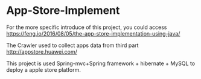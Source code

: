 # App-Store-Implement
For the more specific introduce of this project, you could access 
https://feng.io/2016/08/05/the-app-store-implementation-using-java/

The Crawler used to collect apps data from third part http://appstore.huawei.com/  

This project is used  Spring-mvc+Spring framework + hibernate + MySQL to deploy a apple store platform.
